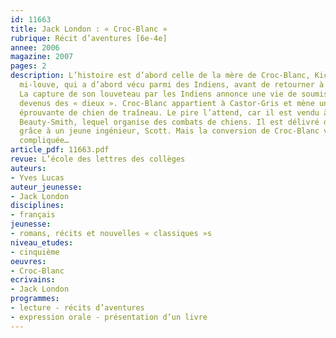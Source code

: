```yaml
---
id: 11663
title: Jack London : « Croc-Blanc »
rubrique: Récit d’aventures [6e-4e]
annee: 2006
magazine: 2007
pages: 2
description: L’histoire est d’abord celle de la mère de Croc-Blanc, Kiche, mi-chienne,
  mi-louve, qui a d’abord vécu parmi des Indiens, avant de retourner à l’état sauvage.
  La capture de son louveteau par les Indiens annonce une vie de soumission aux « animaux-hommes »
  devenus des « dieux ». Croc-Blanc appartient à Castor-Gris et mène une existence
  éprouvante de chien de traîneau. Le pire l’attend, car il est vendu à une brute,
  Beauty-Smith, lequel organise des combats de chiens. Il est délivré de cet enfer
  grâce à un jeune ingénieur, Scott. Mais la conversion de Croc-Blanc va se révéler
  compliquée…
article_pdf: 11663.pdf
revue: L’école des lettres des collèges
auteurs:
- Yves Lucas
auteur_jeunesse:
- Jack London
disciplines:
- français
jeunesse:
- romans, récits et nouvelles « classiques »s
niveau_etudes:
- cinquième
oeuvres:
- Croc-Blanc
ecrivains:
- Jack London
programmes:
- lecture - récits d’aventures
- expression orale - présentation d’un livre
---
```

